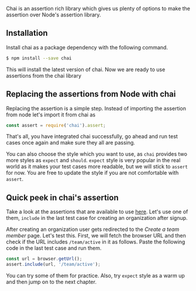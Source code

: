 Chai is an assertion rich library which gives us plenty of options to make the assertion over Node's assertion library.

## Installation

Install chai as a package dependency with the following command.

```bash
$ npm install --save chai
```

This will install the latest version of chai. Now we are ready to use assertions from the chai library

## Replacing the assertions from Node with chai

Replacing the assertion is a simple step. Instead of importing the assertion from node let's import it from chai as

```js
const assert = require('chai').assert;
```

That's all, you have integrated chai successfully, go ahead and run test cases once again and make sure they all are passing.

You can also choose the style which you want to use, as `chai` provides two more styles as `expect` and `should`. `expect` style is very popular in the real world as it makes your test cases more readable, but we will stick to `assert` for now. You are free to update the style if you are not comfortable with `assert`.

## Quick peek in chai's assertion

Take a look at the assertions that are available to use [here](https://www.chaijs.com/api/assert/). Let's use one of them, `include` in the last test case for creating an organization after signup.

After creating an organization user gets redirected to the *Create a team member* page. Let's test this. First, we will fetch the browser URL and then check if the URL includes `/team/active` in it as follows. Paste the following code in the last test case and run them.

```js
const url = browser.getUrl();
assert.include(url, '/team/active');
```

You can try some of them for practice. Also, try `expect` style as a warm up and then jump on to the next chapter.
